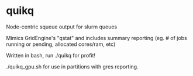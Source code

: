 # quikq
Node-centric squeue output for slurm queues

Mimics GridEngine's "qstat" and includes summary reporting (eg. # of jobs running or pending, allocated cores/ram, etc)


Written in bash, run ./quikq for profit!

./quikq_gpu.sh for use in partitions with gres reporting.
